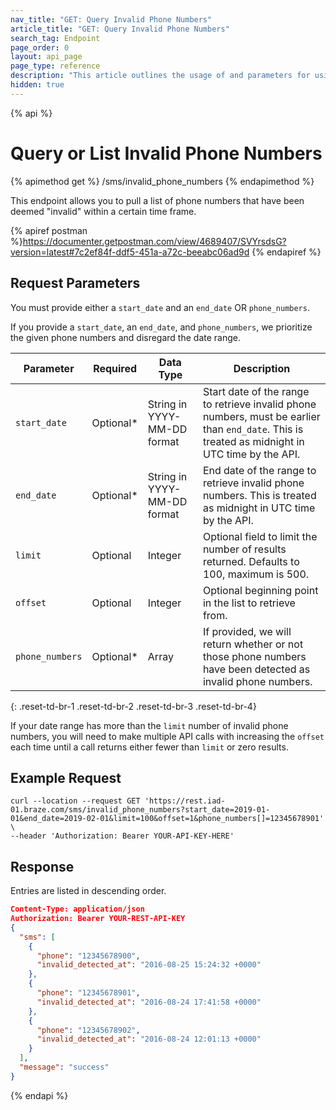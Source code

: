 ```yaml
---
nav_title: "GET: Query Invalid Phone Numbers"
article_title: "GET: Query Invalid Phone Numbers"
search_tag: Endpoint
page_order: 0
layout: api_page
page_type: reference
description: "This article outlines the usage of and parameters for using the retrieve a List of Invalid Phone Numbers Braze endpoint."
hidden: true
---
```

{% api %}
# Query or List Invalid Phone Numbers
{% apimethod get %}
/sms/invalid_phone_numbers
{% endapimethod %}

This endpoint allows you to pull a list of phone numbers that have been deemed "invalid" within a certain time frame.

{% apiref postman %}https://documenter.getpostman.com/view/4689407/SVYrsdsG?version=latest#7c2ef84f-ddf5-451a-a72c-beeabc06ad9d {% endapiref %}
## Request Parameters

You must provide either a `start_date` and an `end_date` OR `phone_numbers`.

If you provide a `start_date`, an `end_date`, and `phone_numbers`, we prioritize the given phone numbers and disregard the date range.

| Parameter | Required | Data Type | Description |
| ----------|-----------| ----------|----- |
| `start_date` | Optional* | String in YYYY-MM-DD format| Start date of the range to retrieve invalid phone numbers, must be earlier than `end_date`. This is treated as midnight in UTC time by the API. |
| `end_date` | Optional* | String in YYYY-MM-DD format | End date of the range to retrieve invalid phone numbers. This is treated as midnight in UTC time by the API. |
| `limit` | Optional | Integer | Optional field to limit the number of results returned. Defaults to 100, maximum is 500. |
| `offset` | Optional | Integer | Optional beginning point in the list to retrieve from. |
| `phone_numbers` | Optional* | Array | If provided, we will return whether or not those phone numbers have been detected as invalid phone numbers. |
{: .reset-td-br-1 .reset-td-br-2 .reset-td-br-3  .reset-td-br-4}

If your date range has more than the `limit` number of invalid phone numbers, you will need to make multiple API calls with increasing the `offset` each time until a call returns either fewer than `limit` or zero results.

## Example Request
```
curl --location --request GET 'https://rest.iad-01.braze.com/sms/invalid_phone_numbers?start_date=2019-01-01&end_date=2019-02-01&limit=100&offset=1&phone_numbers[]=12345678901' \
--header 'Authorization: Bearer YOUR-API-KEY-HERE'
```

## Response
Entries are listed in descending order.

```json
Content-Type: application/json
Authorization: Bearer YOUR-REST-API-KEY
{
  "sms": [
    {
      "phone": "12345678900",
      "invalid_detected_at": "2016-08-25 15:24:32 +0000"
    },
    {
      "phone": "12345678901",
      "invalid_detected_at": "2016-08-24 17:41:58 +0000"
    },
    {
      "phone": "12345678902",
      "invalid_detected_at": "2016-08-24 12:01:13 +0000"
    }
  ],
  "message": "success"
}
```
{% endapi %}